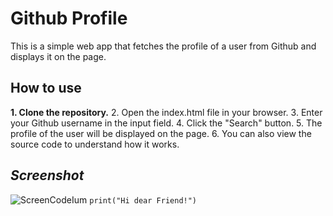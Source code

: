 # Github Profile

This is a simple web app that fetches the profile of a user from Github and displays it on the page.

## How to use

**1. Clone the repository.**
2. Open the index.html file in your browser.
3. Enter your Github username in the input field.
4. Click the "Search" button.
5. The profile of the user will be displayed on the page.
6. You can also view the source code to understand how it works.                                                                                                                                                                                                                                                                                                                                                                                                                                                                                                                                                                                                                                                                                                                                                                                                                                                                                                                                                                                                                                                                                                                                                                                                                                                                                                                                                                                                                                                                                                                                                                                                                                                                                                                                                                                                                                                                                                                                                         
## *Screenshot*
![ScreenCodeIum](https://www.cats.org.uk/media/13136/220325case013.jpg?width=500&height=333.49609375)
```print("Hi dear Friend!")```
